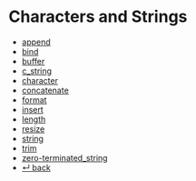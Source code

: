 Characters and Strings
======

- [append](append.md)
- [bind](bind.md)
- [buffer](buffer.md)
- [c_string](c_string.md)
- [character](character.md)
- [concatenate](concatenate.md)
- [format](format.md)
- [insert](insert.md)
- [length](length.md)
- [resize](resize.md)
- [string](string.md)
- [trim](trim.md)
- [zero-terminated_string](zero-terminated_string.md)
- [↵ back](../README.md)
